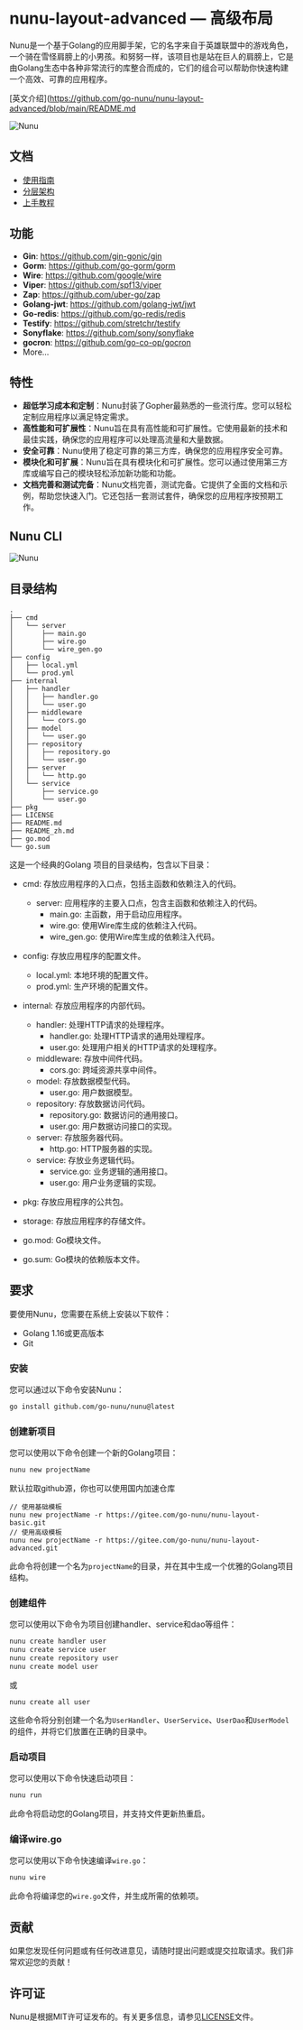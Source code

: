 # nunu-layout-advanced — 高级布局


Nunu是一个基于Golang的应用脚手架，它的名字来自于英雄联盟中的游戏角色，一个骑在雪怪肩膀上的小男孩。和努努一样，该项目也是站在巨人的肩膀上，它是由Golang生态中各种非常流行的库整合而成的，它们的组合可以帮助你快速构建一个高效、可靠的应用程序。

[英文介绍](https://github.com/go-nunu/nunu-layout-advanced/blob/main/README.md

![Nunu](https://github.com/go-nunu/nunu/blob/main/.github/assets/banner.png)


## 文档
* [使用指南](https://github.com/go-nunu/nunu/blob/main/docs/zh/guide.md)
* [分层架构](https://github.com/go-nunu/nunu/blob/main/docs/zh/architecture.md)
* [上手教程](https://github.com/go-nunu/nunu/blob/main/docs/zh/tutorial.md)

## 功能
- **Gin**: https://github.com/gin-gonic/gin
- **Gorm**: https://github.com/go-gorm/gorm
- **Wire**: https://github.com/google/wire
- **Viper**: https://github.com/spf13/viper
- **Zap**: https://github.com/uber-go/zap
- **Golang-jwt**: https://github.com/golang-jwt/jwt
- **Go-redis**: https://github.com/go-redis/redis
- **Testify**: https://github.com/stretchr/testify
- **Sonyflake**: https://github.com/sony/sonyflake
- **gocron**:  https://github.com/go-co-op/gocron
- More...
## 特性
* **超低学习成本和定制**：Nunu封装了Gopher最熟悉的一些流行库。您可以轻松定制应用程序以满足特定需求。
* **高性能和可扩展性**：Nunu旨在具有高性能和可扩展性。它使用最新的技术和最佳实践，确保您的应用程序可以处理高流量和大量数据。
* **安全可靠**：Nunu使用了稳定可靠的第三方库，确保您的应用程序安全可靠。
* **模块化和可扩展**：Nunu旨在具有模块化和可扩展性。您可以通过使用第三方库或编写自己的模块轻松添加新功能和功能。
* **文档完善和测试完备**：Nunu文档完善，测试完备。它提供了全面的文档和示例，帮助您快速入门。它还包括一套测试套件，确保您的应用程序按预期工作。

## Nunu CLI

![Nunu](https://github.com/go-nunu/nunu/blob/main/.github/assets/screenshot.jpg)


## 目录结构
```
.
├── cmd
│   └── server
│       ├── main.go
│       ├── wire.go
│       └── wire_gen.go
├── config
│   ├── local.yml
│   └── prod.yml
├── internal
│   ├── handler
│   │   ├── handler.go
│   │   └── user.go
│   ├── middleware
│   │   └── cors.go
│   ├── model
│   │   └── user.go
│   ├── repository
│   │   ├── repository.go
│   │   └── user.go
│   ├── server
│   │   └── http.go
│   └── service
│       ├── service.go
│       └── user.go
├── pkg
├── LICENSE
├── README.md
├── README_zh.md
├── go.mod
└── go.sum

```

这是一个经典的Golang 项目的目录结构，包含以下目录：

- cmd: 存放应用程序的入口点，包括主函数和依赖注入的代码。
  - server: 应用程序的主要入口点，包含主函数和依赖注入的代码。
    - main.go: 主函数，用于启动应用程序。
    - wire.go: 使用Wire库生成的依赖注入代码。
    - wire_gen.go: 使用Wire库生成的依赖注入代码。

- config: 存放应用程序的配置文件。
  - local.yml: 本地环境的配置文件。
  - prod.yml: 生产环境的配置文件。

- internal: 存放应用程序的内部代码。
  - handler: 处理HTTP请求的处理程序。
    - handler.go: 处理HTTP请求的通用处理程序。
    - user.go: 处理用户相关的HTTP请求的处理程序。
  - middleware: 存放中间件代码。
    - cors.go: 跨域资源共享中间件。
  - model: 存放数据模型代码。
    - user.go: 用户数据模型。
  - repository: 存放数据访问代码。
    - repository.go: 数据访问的通用接口。
    - user.go: 用户数据访问接口的实现。
  - server: 存放服务器代码。
    - http.go: HTTP服务器的实现。
  - service: 存放业务逻辑代码。
    - service.go: 业务逻辑的通用接口。
    - user.go: 用户业务逻辑的实现。

- pkg: 存放应用程序的公共包。
- storage: 存放应用程序的存储文件。
- go.mod: Go模块文件。
- go.sum: Go模块的依赖版本文件。

## 要求
要使用Nunu，您需要在系统上安装以下软件：

* Golang 1.16或更高版本
* Git



### 安装

您可以通过以下命令安装Nunu：

```bash
go install github.com/go-nunu/nunu@latest
```


### 创建新项目

您可以使用以下命令创建一个新的Golang项目：

```bash
nunu new projectName
```
默认拉取github源，你也可以使用国内加速仓库
```
// 使用基础模板
nunu new projectName -r https://gitee.com/go-nunu/nunu-layout-basic.git
// 使用高级模板
nunu new projectName -r https://gitee.com/go-nunu/nunu-layout-advanced.git
```

此命令将创建一个名为`projectName`的目录，并在其中生成一个优雅的Golang项目结构。

### 创建组件

您可以使用以下命令为项目创建handler、service和dao等组件：

```bash
nunu create handler user
nunu create service user
nunu create repository user
nunu create model user
```
或
```
nunu create all user
```
这些命令将分别创建一个名为`UserHandler`、`UserService`、`UserDao`和`UserModel`的组件，并将它们放置在正确的目录中。

### 启动项目

您可以使用以下命令快速启动项目：

```bash
nunu run
```

此命令将启动您的Golang项目，并支持文件更新热重启。

### 编译wire.go

您可以使用以下命令快速编译`wire.go`：

```bash
nunu wire
```

此命令将编译您的`wire.go`文件，并生成所需的依赖项。

## 贡献

如果您发现任何问题或有任何改进意见，请随时提出问题或提交拉取请求。我们非常欢迎您的贡献！

## 许可证

Nunu是根据MIT许可证发布的。有关更多信息，请参见[LICENSE](LICENSE)文件。